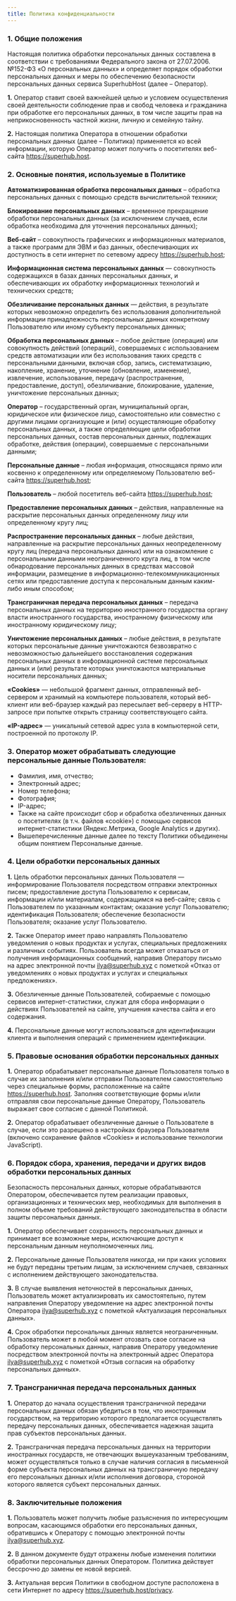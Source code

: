 ```yaml
---
title: Политика конфиденциальности
---
```


### 1. Общие положения

Настоящая политика обработки персональных данных составлена в соответствии с требованиями Федерального закона от 27.07.2006. №152-ФЗ «О персональных данных» и определяет порядок обработки персональных данных и меры по обеспечению безопасности персональных данных сервиса SuperhubHost (далее – Оператор).

**1\.** Оператор ставит своей важнейшей целью и условием осуществления своей деятельности соблюдение прав и свобод человека и гражданина при обработке его персональных данных, в том числе защиты прав на неприкосновенность частной жизни, личную и семейную тайну.

**2\.** Настоящая политика Оператора в отношении обработки персональных данных (далее – Политика) применяется ко всей информации, которую Оператор может получить о посетителях веб-сайта https://superhub.host.

### 2. Основные понятия, используемые в Политике

**Автоматизированная обработка персональных данных** – обработка персональных данных с помощью средств вычислительной техники;

**Блокирование персональных данных** – временное прекращение обработки персональных данных (за исключением случаев, если обработка необходима для уточнения персональных данных);

**Веб-сайт** – совокупность графических и информационных материалов, а также программ для ЭВМ и баз данных, обеспечивающих их доступность в сети интернет по сетевому адресу https://superhub.host;

**Информационная система персональных данных** — совокупность содержащихся в базах данных персональных данных, и обеспечивающих их обработку информационных технологий и технических средств;

**Обезличивание персональных данных** — действия, в результате которых невозможно определить без использования дополнительной информации принадлежность персональных данных конкретному Пользователю или иному субъекту персональных данных;

**Обработка персональных данных** – любое действие (операция) или совокупность действий (операций), совершаемых с использованием средств автоматизации или без использования таких средств с персональными данными, включая сбор, запись, систематизацию, накопление, хранение, уточнение (обновление, изменение), извлечение, использование, передачу (распространение, предоставление, доступ), обезличивание, блокирование, удаление, уничтожение персональных данных;

**Оператор** – государственный орган, муниципальный орган, юридическое или физическое лицо, самостоятельно или совместно с другими лицами организующие и (или) осуществляющие обработку персональных данных, а также определяющие цели обработки персональных данных, состав персональных данных, подлежащих обработке, действия (операции), совершаемые с персональными данными;

**Персональные данные** – любая информация, относящаяся прямо или косвенно к определенному или определяемому Пользователю веб-сайта https://superhub.host;

**Пользователь** – любой посетитель веб-сайта https://superhub.host;

**Предоставление персональных данных** – действия, направленные на раскрытие персональных данных определенному лицу или определенному кругу лиц;

**Распространение персональных данных** – любые действия, направленные на раскрытие персональных данных неопределенному кругу лиц (передача персональных данных) или на ознакомление с персональными данными неограниченного круга лиц, в том числе обнародование персональных данных в средствах массовой информации, размещение в информационно-телекоммуникационных сетях или предоставление доступа к персональным данным каким-либо иным способом;

**Трансграничная передача персональных данных** – передача персональных данных на территорию иностранного государства органу власти иностранного государства, иностранному физическому или иностранному юридическому лицу;

**Уничтожение персональных данных** – любые действия, в результате которых персональные данные уничтожаются безвозвратно с невозможностью дальнейшего восстановления содержания персональных данных в информационной системе персональных данных и (или) результате которых уничтожаются материальные носители персональных данных;

**«Cookies»** — небольшой фрагмент данных, отправленный веб-сервером и хранимый на компьютере пользователя, который веб-клиент или веб-браузер каждый раз пересылает веб-серверу в HTTP-запросе при попытке открыть страницу соответствующего сайта.

**«IP-адрес»** — уникальный сетевой адрес узла в компьютерной сети, построенной по протоколу IP.

### 3. Оператор может обрабатывать следующие персональные данные Пользователя:

* Фамилия, имя, отчество;
* Электронный адрес;
* Номер телефона;
* Фотография;
* IP-адрес;
* Также на сайте происходит сбор и обработка обезличенных данных о посетителях (в т.ч. файлов «cookie») с помощью сервисов интернет-статистики (Яндекс.Метрика, Google Analytics и других).
* Вышеперечисленные данные далее по тексту Политики объединены общим понятием Персональные данные.

### 4. Цели обработки персональных данных

**1\.** Цель обработки персональных данных Пользователя — информирование Пользователя посредством отправки электронных писем; предоставление доступа Пользователю к сервисам, информации и/или материалам, содержащимся на веб-сайте; связь с Пользователем по указанным контактам; оказание услуг Пользователю; идентификация Пользователя; обеспечение безопасности Пользователя; оказание услуг Пользователю.

**2\.** Также Оператор имеет право направлять Пользователю уведомления о новых продуктах и услугах, специальных предложениях и различных событиях. Пользователь всегда может отказаться от получения информационных сообщений, направив Оператору письмо на адрес электронной почты ilya@superhub.xyz с пометкой «Отказ от уведомлениях о новых продуктах и услугах и специальных предложениях».

**3\.** Обезличенные данные Пользователей, собираемые с помощью сервисов интернет-статистики, служат для сбора информации о действиях Пользователей на сайте, улучшения качества сайта и его содержания.

**4\.** Персональные данные могут использоваться для идентификации клиента и выполнения операций с применением идентификации.

### 5. Правовые основания обработки персональных данных

**1\.** Оператор обрабатывает персональные данные Пользователя только в случае их заполнения и/или отправки Пользователем самостоятельно через специальные формы, расположенные на сайте https://superhub.host. Заполняя соответствующие формы и/или отправляя свои персональные данные Оператору, Пользователь выражает свое согласие с данной Политикой.

**2\.** Оператор обрабатывает обезличенные данные о Пользователе в случае, если это разрешено в настройках браузера Пользователя (включено сохранение файлов «Cookies» и использование технологии JavaScript).

### 6. Порядок сбора, хранения, передачи и других видов обработки персональных данных

Безопасность персональных данных, которые обрабатываются Оператором, обеспечивается путем реализации правовых, организационных и технических мер, необходимых для выполнения в полном объеме требований действующего законодательства в области защиты персональных данных.

**1\.** Оператор обеспечивает сохранность персональных данных и принимает все возможные меры, исключающие доступ к персональным данным неуполномоченных лиц.

**2\.** Персональные данные Пользователя никогда, ни при каких условиях не будут переданы третьим лицам, за исключением случаев, связанных с исполнением действующего законодательства.

**3\.** В случае выявления неточностей в персональных данных, Пользователь может актуализировать их самостоятельно, путем направления Оператору уведомление на адрес электронной почты Оператора ilya@superhub.xyz с пометкой «Актуализация персональных данных».

**4\.** Срок обработки персональных данных является неограниченным. Пользователь может в любой момент отозвать свое согласие на обработку персональных данных, направив Оператору уведомление посредством электронной почты на электронный адрес Оператора ilya@superhub.xyz с пометкой «Отзыв согласия на обработку персональных данных».

### 7. Трансграничная передача персональных данных

**1\.** Оператор до начала осуществления трансграничной передачи персональных данных обязан убедиться в том, что иностранным государством, на территорию которого предполагается осуществлять передачу персональных данных, обеспечивается надежная защита прав субъектов персональных данных.

**2\.** Трансграничная передача персональных данных на территории иностранных государств, не отвечающих вышеуказанным требованиям, может осуществляться только в случае наличия согласия в письменной форме субъекта персональных данных на трансграничную передачу его персональных данных и/или исполнения договора, стороной которого является субъект персональных данных.

### 8. Заключительные положения

**1\.** Пользователь может получить любые разъяснения по интересующим вопросам, касающимся обработки его персональных данных, обратившись к Оператору с помощью электронной почты ilya@superhub.xyz.

**2\.** В данном документе будут отражены любые изменения политики обработки персональных данных Оператором. Политика действует бессрочно до замены ее новой версией.

**3\.** Актуальная версия Политики в свободном доступе расположена в сети Интернет по адресу https://superhub.host/privacy.